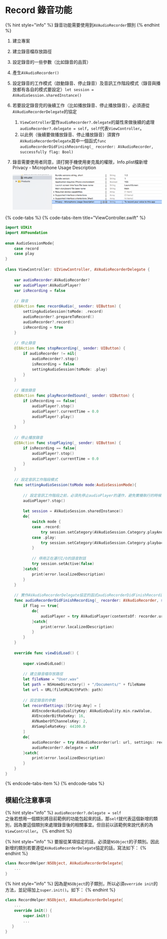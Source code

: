 # Record 錄音功能

{% hint style="info" %}
錄音功能需要使用到`AVAudioRecorder`類別
{% endhint %}

1. 建立專案
2. 建立錄音檔存放路徑
3. 設定錄音的一些參數（比如錄音的品質）
4. 產生`AVAudioRecorder()`
5. 設定錄音的工作模式（啟動錄音、停止錄音）及音訊工作階段模式（錄音與播放都有各自的模式要設定）`let session = AVAudioSession.sharedInstance()`
6. 若要設定錄音完的後續工作（比如播放錄音、停止播放錄音），必須遵從`AVAudioRecorderDelegate`的協定
   1. `ViewController`當作`audioRecorder?.delegate`的屬性來做後續的處理`audioRecorder?.delegate = self`，`self`代表`ViewController`。
   2. 以此例（後續要做播放錄音、停止播放錄音）須實作`AVAudioRecorderDelegate`其中一個函式`func audioRecorderDidFinishRecording(_ recorder: AVAudioRecorder, successfully flag: Bool)`
7. 錄音需要使用者同意，須打開手機使用麥克風的權限，Info.plist檔新增Privacy - Microphone Usage Description  

   ![](../.gitbook/assets/ying-mu-kuai-zhao-20181203-xia-wu-6.16.11.png)

{% code-tabs %}
{% code-tabs-item title="ViewController.swift" %}
```swift
import UIKit
import AVFoundation

enum AudioSessionMode{
    case record
    case play
}

class ViewController: UIViewController, AVAudioRecorderDelegate {

    var audioRecorder:AVAudioRecorder?
    var audioPlayer:AVAudioPlayer?
    var isRecording = false
    
    // 錄音
    @IBAction func recordAudio(_ sender: UIButton) {
        settingAudioSession(toMode: .record)
        audioRecorder?.prepareToRecord()
        audioRecorder?.record()
        isRecording = true
    }
    
    // 停止錄音
    @IBAction func stopRecording(_ sender: UIButton) {
        if audioRecorder != nil{
            audioRecorder?.stop()
            isRecording = false
            settingAudioSession(toMode: .play)
        }
    }
    
    // 播放錄音
    @IBAction func playRecordedSound(_ sender: UIButton) {
        if isRecording == false{
            audioPlayer?.stop()
            audioPlayer?.currentTime = 0.0
            audioPlayer?.play()
        }
    }
    
    // 停止播放錄音
    @IBAction func stopPlaying(_ sender: UIButton) {
        if isRecording == false{
            audioPlayer?.stop()
            audioPlayer?.currentTime = 0.0
        }
    }
    
    // 設定音訊工作階段模式
    func settingAudioSession(toMode mode:AudioSessionMode){
        
        // 設定音訊工作階段之前，必須先停止audioPlayer的運作，避免實機執行的時候發生意外錯誤
        audioPlayer?.stop() 
        
        let session = AVAudioSession.sharedInstance()
        do{
            switch mode {
            case .record:
                try session.setCategory(AVAudioSession.Category.playAndRecord, mode: .default, policy: .default)
            case .play:
                try session.setCategory(AVAudioSession.Category.playback, mode: .default, policy: .default)
            }
            
            // 停用正在運行I/O的語音對話
            try session.setActive(false)
        }catch{
            print(error.localizedDescription)
        }
    }
    
    // 實作AVAudioRecorderDelegate協定的函式audioRecorderDidFinishRecording
    func audioRecorderDidFinishRecording(_ recorder: AVAudioRecorder, successfully flag: Bool) {
        if flag == true{
            do{
                audioPlayer = try AVAudioPlayer(contentsOf: recorder.url)
            }catch{
                print(error.localizedDescription)
            }
        }
    }
    
    override func viewDidLoad() {
    
        super.viewDidLoad()
        
        // 建立錄音檔存放路徑
        let fileName = "User.wav"
        let path = NSHomeDirectory() + "/Documents/" + fileName
        let url = URL(fileURLWithPath: path)
        
        // 設定錄音的參數
        let recordSettings:[String:Any] = [
            AVEncoderAudioQualityKey: AVAudioQuality.min.rawValue,
            AVEncoderBitRateKey: 16,
            AVNumberOfChannelsKey: 2,
            AVSampleRateKey: 44100.0
        ]
        do{
            audioRecorder = try AVAudioRecorder(url: url, settings: recordSettings)
            audioRecorder?.delegate = self
        }catch{
            print(error.localizedDescription)
        }
    }
}
```
{% endcode-tabs-item %}
{% endcode-tabs %}

## 模組化注意事項

{% hint style="info" %}
`audioRecorder?.delegate = self`  
之後若想用一個類別將目前範例的功能包起來的話，那`self`就代表這個新增的類別，因為要這個類別來處理錄音後的相關事宜。但目前以該範例來說代表的為`ViewController`。
{% endhint %}

{% hint style="info" %}
要服從某項協定的話，必須是`NSObject`的子類別。因此新增的類別若要遵從`AVAudioRecorderDelegate`協定的話，寫法如下：
{% endhint %}

```swift
class RecordHelper:NSObject, AVAudioRecorderDelegate{
    ...
}
```

{% hint style="info" %}
因為是`NSObject`的子類別，所以必須`override init`的方法，並記得加上`super.init()`。如下：
{% endhint %}

```swift
class RecordHelper:NSObject, AVAudioRecorderDelegate{
    ...
    override init() {
        super.init()
        ...
   }
}
```

